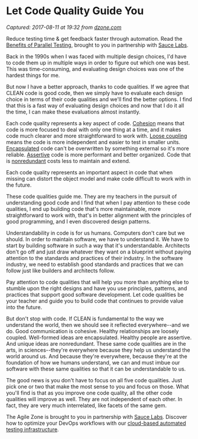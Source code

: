 # Let Code Quality Guide You

_Captured: 2017-08-11 at 19:32 from [dzone.com](https://dzone.com/articles/let-code-quality-guide-you?edition=315394&utm_source=Daily%20Digest&utm_medium=email&utm_campaign=Daily%20Digest%202017-08-11)_

Reduce testing time & get feedback faster through automation. Read the [Benefits of Parallel Testing](https://dzone.com/go?i=124039&u=http%3A%2F%2Finfo.saucelabs.com%2Fpaper-benefits-of-parallel-testing.html%3Futm_campaign%3Dparalleltestingwp%26utm_medium%3Dtextlink%26utm_source%3Ddzone-agile), brought to you in partnership with [Sauce Labs](https://dzone.com/go?i=124039&u=http%3A%2F%2Finfo.saucelabs.com%2Fpaper-benefits-of-parallel-testing.html%3Futm_campaign%3Dparalleltestingwp%26utm_medium%3Dtextlink%26utm_source%3Ddzone-agile).

Back in the 1990s when I was faced with multiple design choices, I'd have to code them up in multiple ways in order to figure out which one was best. This was time-consuming, and evaluating design choices was one of the hardest things for me.

But now I have a better approach, thanks to code qualities. If we agree that CLEAN code is good code, then we simply have to evaluate each design choice in terms of their code qualities and we'll find the better options. I find that this is a fast way of evaluating design choices and now that I do it all the time, I can make these evaluations almost instantly.

Each code quality represents a key aspect of code. [Cohesion](https://dzone.com/articles/quality-code-is-cohesive) means that code is more focused to deal with only one thing at a time, and it makes code much clearer and more straightforward to work with. [Loose coupling](https://dzone.com/articles/quality-code-is-loosely-coupled) means the code is more independent and easier to test in smaller units. [Encapsulated](https://dzone.com/articles/quality-code-is-encapsulated) code can't be overwritten by something external so it's more reliable. [Assertive](https://dzone.com/articles/quality-code-is-assertive) code is more performant and better organized. Code that is [nonredundant](https://dzone.com/articles/quality-code-is-nonredundant) costs less to maintain and extend.

Each code quality represents an important aspect in code that when missing can distort the object model and make code difficult to work with in the future.

These code qualities guide me. They are my teachers in the pursuit of understanding good code and I find that when I pay attention to these code qualities, I end up building code that's more maintainable, more straightforward to work with, that's in better alignment with the principles of good programming, and I even discovered design patterns.

Understandability in code is for us humans. Computers don't care but we should. In order to maintain software, we have to understand it. We have to start by building software in such a way that it's understandable. Architects don't go off and just draw whatever they want on a blueprint without paying attention to the standards and practices of their industry. In the software industry, we need to establish good standards and practices that we can follow just like builders and architects follow.

Pay attention to code qualities that will help you more than anything else to stumble upon the right designs and have you use principles, patterns, and practices that support good software development. Let code qualities be your teacher and guide you to build code that continues to provide value into the future.

But don't stop with code. If CLEAN is fundamental to the way we understand the world, then we should see it reflected everywhere--and we do. Good communication is cohesive. Healthy relationships are loosely coupled. Well-formed ideas are encapsulated. Healthy people are assertive. And unique ideas are nonredundant. These same code qualities are in the arts, in sciences--they're everywhere because they help us understand the world around us. And because they're everywhere, because they're at the foundation of how we humans understand, we can and must imbue our software with these same qualities so that it can be understandable to us.

The good news is you don't have to focus on all five code qualities. Just pick one or two that make the most sense to you and focus on those. What you'll find is that as you improve one code quality, all the other code qualities will improve as well. They are not independent of each other. In fact, they are very much interrelated, like facets of the same gem.

The Agile Zone is brought to you in partnership with [Sauce Labs](https://dzone.com/go?i=121022&u=http%3A%2F%2Finfo.saucelabs.com%2FHow-to-Get-the-Most-out-of-CICD-Workflow.html%3Futm_campaign%3Ddevops%2Bwp%26utm_medium%3Dtextlink%26utm_source%3Ddzone-agile). Discover how to optimize your DevOps workflows with our [cloud-based automated testing infrastructure](https://dzone.com/go?i=121022&u=http%3A%2F%2Finfo.saucelabs.com%2FHow-to-Get-the-Most-out-of-CICD-Workflow.html%3Futm_campaign%3Ddevops%2Bwp%26utm_medium%3Dtextlink%26utm_source%3Ddzone-agile).
